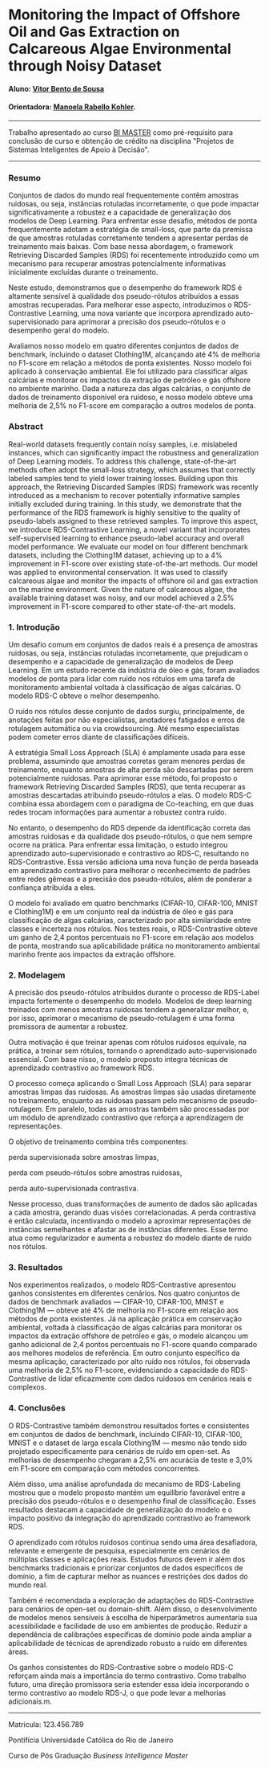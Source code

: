 <!-- antes de enviar a versão final, solicitamos que todos os comentários, colocados para orientação ao aluno, sejam removidos do arquivo -->
# Monitoring the Impact of Offshore Oil and Gas Extraction on Calcareous Algae Environmental through Noisy Dataset

#### Aluno: [Vitor Bento de Sousa](https://github.com/vitorbds)
#### Orientadora: [Manoela Rabello Kohler](https://github.com/manoelakohler).


---

Trabalho apresentado ao curso [BI MASTER](https://ica.puc-rio.ai/bi-master) como pré-requisito para conclusão de curso e obtenção de crédito na disciplina "Projetos de Sistemas Inteligentes de Apoio à Decisão".


---

### Resumo
Conjuntos de dados do mundo real frequentemente contêm amostras ruidosas, ou seja, instâncias rotuladas incorretamente, o que pode impactar significativamente a robustez e a capacidade de generalização dos modelos de Deep Learning. Para enfrentar esse desafio, métodos de ponta frequentemente adotam a estratégia de small-loss, que parte da premissa de que amostras rotuladas corretamente tendem a apresentar perdas de treinamento mais baixas. Com base nessa abordagem, o framework Retrieving Discarded Samples (RDS) foi recentemente introduzido como um mecanismo para recuperar amostras potencialmente informativas inicialmente excluídas durante o treinamento.

Neste estudo, demonstramos que o desempenho do framework RDS é altamente sensível à qualidade dos pseudo-rótulos atribuídos a essas amostras recuperadas. Para melhorar esse aspecto, introduzimos o RDS-Contrastive Learning, uma nova variante que incorpora aprendizado auto-supervisionado para aprimorar a precisão dos pseudo-rótulos e o desempenho geral do modelo.

Avaliamos nosso modelo em quatro diferentes conjuntos de dados de benchmark, incluindo o dataset Clothing1M, alcançando até 4% de melhoria no F1-score em relação a métodos de ponta existentes. Nosso modelo foi aplicado à conservação ambiental. Ele foi utilizado para classificar algas calcárias e monitorar os impactos da extração de petróleo e gás offshore no ambiente marinho. Dada a natureza das algas calcárias, o conjunto de dados de treinamento disponível era ruidoso, e nosso modelo obteve uma melhoria de 2,5% no F1-score em comparação a outros modelos de ponta.

### Abstract <!-- Opcional! Caso não aplicável, remover esta seção -->

Real-world datasets frequently contain noisy samples, i.e. mislabeled instances, which can significantly impact the robustness and generalization of Deep Learning models. To address this challenge, state-of-the-art methods often adopt the small-loss strategy, which assumes that correctly labeled samples tend to yield lower training losses. Building upon this approach, the Retrieving Discarded Samples (RDS) framework was recently introduced as a mechanism to recover potentially informative samples initially excluded during training. In this study, we demonstrate that the performance of the RDS framework is highly sensitive to the quality of pseudo-labels assigned to these retrieved samples. To improve this aspect, we introduce RDS-Contrastive Learning, a novel variant that incorporates self-supervised learning to enhance pseudo-label accuracy and overall model performance. We evaluate our model on four different benchmark datasets, including the Clothing1M dataset, achieving up to a 4\% improvement in F1-score over existing state-of-the-art methods. Our model was applied to environmental conservation. It was used to classify calcareous algae and monitor the impacts of offshore oil and gas extraction on the marine environment. Given the nature of calcareous algae, the available training dataset was noisy, and our model achieved a 2.5\% improvement in F1-score compared to other state-of-the-art models.
### 1. Introdução

Um desafio comum em conjuntos de dados reais é a presença de amostras ruidosas, ou seja, instâncias rotuladas incorretamente, que prejudicam o desempenho e a capacidade de generalização de modelos de Deep Learning. Em um estudo recente da indústria de óleo e gás, foram avaliados modelos de ponta para lidar com ruído nos rótulos em uma tarefa de monitoramento ambiental voltada à classificação de algas calcárias. O modelo RDS-C obteve o melhor desempenho.

O ruído nos rótulos desse conjunto de dados surgiu, principalmente, de anotações feitas por não especialistas, anotadores fatigados e erros de rotulagem automática ou via crowdsourcing. Até mesmo especialistas podem cometer erros diante de classificações difíceis.

A estratégia Small Loss Approach (SLA) é amplamente usada para esse problema, assumindo que amostras corretas geram menores perdas de treinamento, enquanto amostras de alta perda são descartadas por serem potencialmente ruidosas. Para aprimorar esse método, foi proposto o framework Retrieving Discarded Samples (RDS), que tenta recuperar as amostras descartadas atribuindo pseudo-rótulos a elas. O modelo RDS-C combina essa abordagem com o paradigma de Co-teaching, em que duas redes trocam informações para aumentar a robustez contra ruído.

No entanto, o desempenho do RDS depende da identificação correta das amostras ruidosas e da qualidade dos pseudo-rótulos, o que nem sempre ocorre na prática. Para enfrentar essa limitação, o estudo integrou aprendizado auto-supervisionado e contrastivo ao RDS-C, resultando no RDS-Contrastive. Essa versão adiciona uma nova função de perda baseada em aprendizado contrastivo para melhorar o reconhecimento de padrões entre redes gêmeas e a precisão dos pseudo-rótulos, além de ponderar a confiança atribuída a eles.

O modelo foi avaliado em quatro benchmarks (CIFAR-10, CIFAR-100, MNIST e Clothing1M) e em um conjunto real da indústria de óleo e gás para classificação de algas calcárias, caracterizado por alta similaridade entre classes e incerteza nos rótulos. Nos testes reais, o RDS-Contrastive obteve um ganho de 2,4 pontos percentuais no F1-score em relação aos modelos de ponta, mostrando sua aplicabilidade prática no monitoramento ambiental marinho frente aos impactos da extração offshore.

### 2. Modelagem

A precisão dos pseudo-rótulos atribuídos durante o processo de RDS-Label impacta fortemente o desempenho do modelo. Modelos de deep learning treinados com menos amostras ruidosas tendem a generalizar melhor, e, por isso, aprimorar o mecanismo de pseudo-rotulagem é uma forma promissora de aumentar a robustez.

Outra motivação é que treinar apenas com rótulos ruidosos equivale, na prática, a treinar sem rótulos, tornando o aprendizado auto-supervisionado essencial. Com base nisso, o modelo proposto integra técnicas de aprendizado contrastivo ao framework RDS.

O processo começa aplicando o Small Loss Approach (SLA) para separar amostras limpas das ruidosas. As amostras limpas são usadas diretamente no treinamento, enquanto as ruidosas passam pelo mecanismo de pseudo-rotulagem. Em paralelo, todas as amostras também são processadas por um módulo de aprendizado contrastivo que reforça a aprendizagem de representações.

O objetivo de treinamento combina três componentes:

perda supervisionada sobre amostras limpas,

perda com pseudo-rótulos sobre amostras ruidosas,

perda auto-supervisionada contrastiva.

Nesse processo, duas transformações de aumento de dados são aplicadas a cada amostra, gerando duas visões correlacionadas. A perda contrastiva é então calculada, incentivando o modelo a aproximar representações de instâncias semelhantes e afastar as de instâncias diferentes. Esse termo atua como regularizador e aumenta a robustez do modelo diante de ruído nos rótulos.



### 3. Resultados
Nos experimentos realizados, o modelo RDS-Contrastive apresentou ganhos consistentes em diferentes cenários. Nos quatro conjuntos de dados de benchmark avaliados — CIFAR-10, CIFAR-100, MNIST e Clothing1M — obteve até 4% de melhoria no F1-score em relação aos métodos de ponta existentes. Já na aplicação prática em conservação ambiental, voltada à classificação de algas calcárias para monitorar os impactos da extração offshore de petróleo e gás, o modelo alcançou um ganho adicional de 2,4 pontos percentuais no F1-score quando comparado aos melhores modelos de referência. Em outro conjunto específico da mesma aplicação, caracterizado por alto ruído nos rótulos, foi observada uma melhoria de 2,5% no F1-score, evidenciando a capacidade do RDS-Contrastive de lidar eficazmente com dados ruidosos em cenários reais e complexos.

### 4. Conclusões

O RDS-Contrastive também demonstrou resultados fortes e consistentes em conjuntos de dados de benchmark, incluindo CIFAR-10, CIFAR-100, MNIST e o dataset de larga escala Clothing1M — mesmo não tendo sido projetado especificamente para cenários de ruído em open-set. As melhorias de desempenho chegaram a 2,5% em acurácia de teste e 3,0% em F1-score em comparação com métodos concorrentes.

Além disso, uma análise aprofundada do mecanismo de RDS-Labeling mostrou que o modelo proposto mantém um equilíbrio favorável entre a precisão dos pseudo-rótulos e o desempenho final de classificação. Esses resultados destacam a capacidade de generalização do modelo e o impacto positivo da integração do aprendizado contrastivo ao framework RDS.

O aprendizado com rótulos ruidosos continua sendo uma área desafiadora, relevante e emergente de pesquisa, especialmente em cenários de múltiplas classes e aplicações reais. Estudos futuros devem ir além dos benchmarks tradicionais e priorizar conjuntos de dados específicos de domínio, a fim de capturar melhor as nuances e restrições dos dados do mundo real.

Também é recomendada a exploração de adaptações do RDS-Contrastive para cenários de open-set ou domain-shift. Além disso, o desenvolvimento de modelos menos sensíveis à escolha de hiperparâmetros aumentaria sua acessibilidade e facilidade de uso em ambientes de produção. Reduzir a dependência de calibrações específicas de domínio pode ainda ampliar a aplicabilidade de técnicas de aprendizado robusto a ruído em diferentes áreas.

Os ganhos consistentes do RDS-Contrastive sobre o modelo RDS-C reforçam ainda mais a importância do termo contrastivo. Como trabalho futuro, uma direção promissora seria estender essa ideia incorporando o termo contrastivo ao modelo RDS-J, o que pode levar a melhorias adicionais.m.

---

Matrícula: 123.456.789

Pontifícia Universidade Católica do Rio de Janeiro

Curso de Pós Graduação *Business Intelligence Master*
